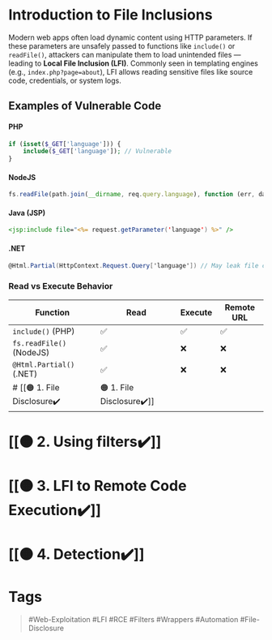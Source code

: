 # Introduction to File Inclusions

Modern web apps often load dynamic content using HTTP parameters. If these parameters are unsafely passed to functions like `include()` or `readFile()`, attackers can manipulate them to load unintended files — leading to **Local File Inclusion (LFI)**. Commonly seen in templating engines (e.g., `index.php?page=about`), LFI allows reading sensitive files like source code, credentials, or system logs.
## Examples of Vulnerable Code
#### PHP

```php
if (isset($_GET['language'])) {
    include($_GET['language']); // Vulnerable
}
```
#### NodeJS

```javascript
fs.readFile(path.join(__dirname, req.query.language), function (err, data) {     res.write(data); // Vulnerable });
```
#### Java (JSP)

```jsp
<jsp:include file="<%= request.getParameter('language') %>" />
```
#### .NET

```cs
@Html.Partial(HttpContext.Request.Query['language']) // May leak file content
```
### Read vs Execute Behavior

|Function|Read|Execute|Remote URL|
|---|---|---|---|
|`include()` (PHP)|✅|✅|✅|
|`fs.readFile()` (NodeJS)|✅|❌|❌|
|`@Html.Partial()` (.NET)|✅|❌|❌|
# [[🟠 1. File Disclosure✔️|🟠 1. File Disclosure✔️]]
# [[🟠 2. Using filters✔️]]
# [[🟠 3. LFI to Remote Code Execution✔️]]
# [[🟠 4. Detection✔️]]
# Tags
> #Web-Exploitation #LFI #RCE #Filters #Wrappers #Automation #File-Disclosure